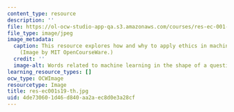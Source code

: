 ```yaml
---
content_type: resource
description: ''
file: https://ol-ocw-studio-app-qa.s3.amazonaws.com/courses/res-ec-001-exploring-fairness-in-machine-learning-for-international-development-spring-2020/4de730601d46d840aa2aec8d0e3a28cf_res-ec001s19-th.jpg
file_type: image/jpeg
image_metadata:
  caption: This resource explores how and why to apply ethics in machine learning.
    (Image by MIT OpenCourseWare.)
  credit: ''
  image-alt: Words related to machine learning in the shape of a question mark.
learning_resource_types: []
ocw_type: OCWImage
resourcetype: Image
title: res-ec001s19-th.jpg
uid: 4de73060-1d46-d840-aa2a-ec8d0e3a28cf
---
```

